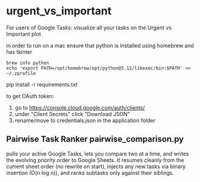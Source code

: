 # urgent_vs_important
For users of Google Tasks: visualize all your tasks on the Urgent vs Important plot

in order to run on a mac ensure that python is installed using homebrew and has tkinter

```
brew info python
echo 'export PATH=/opt/homebrew/opt/python@3.12/libexec/bin:$PATH' >> ~/.zprofile
```

pip install -r requirements.txt

to get OAuth token:

1. go to
https://console.cloud.google.com/auth/clients/
2. under "Client Secrets" click "Download JSON"
3. rename/move to credentials.json in the application folder

## Pairwise Task Ranker pairwise_comparison.py

pulls your active Google Tasks, lets you compare two at a time, and writes the evolving priority order to Google Sheets. It resumes cleanly from the current sheet order (no rewrite on start), injects any new tasks via binary insertion (O(n log n)), and ranks subtasks only against their siblings.